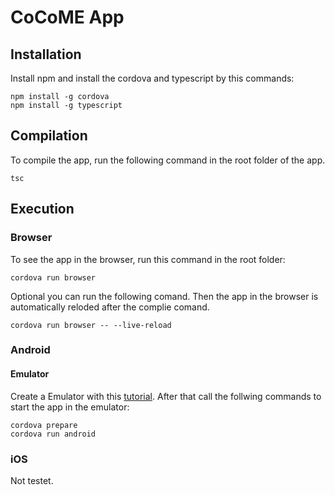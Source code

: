 # CoCoME App
## Installation

Install npm and install the cordova and typescript by this commands: 
```
npm install -g cordova
npm install -g typescript
```

## Compilation 

To compile the app, run the following command in the root folder of the app.
```
tsc
```

## Execution

### Browser

To see the app in the browser, run this command in the root folder:
```
cordova run browser
```

Optional you can run the following comand. Then the app in the browser is automatically reloded after the complie comand. 

```
cordova run browser -- --live-reload
```

### Android

#### Emulator 

Create a Emulator with this [tutorial](https://cordova.apache.org/docs/de/latest/guide/platforms/android/). After that call the follwing commands to start the app in the emulator:

```
cordova prepare
cordova run android
```

### iOS

Not testet. 